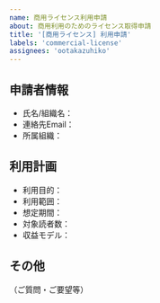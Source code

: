 ```yaml
---
name: 商用ライセンス利用申請
about: 商用利用のためのライセンス取得申請
title: '[商用ライセンス] 利用申請'
labels: 'commercial-license'
assignees: 'ootakazuhiko'
---
```


## 申請者情報
- 氏名/組織名：
- 連絡先Email：
- 所属組織：

## 利用計画
- 利用目的：
- 利用範囲：
- 想定期間：
- 対象読者数：
- 収益モデル：

## その他
（ご質問・ご要望等）